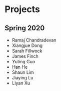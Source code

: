 # Projects

## Spring 2020

* Ramaj Chandradevan
* Xiangjue Dong
* Sarah Fillwock
* James Finch
* Yuting Guo
* Han He
* Shaun Lim
* Jiaying Lu
* Liyan Xu
